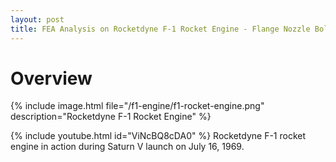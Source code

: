 ```yaml
---
layout: post
title: FEA Analysis on Rocketdyne F-1 Rocket Engine - Flange Nozzle Bolt
---
```


# Overview

{% include image.html file="/f1-engine/f1-rocket-engine.png" description="Rocketdyne F-1 Rocket Engine" %}

{% include youtube.html id="ViNcBQ8cDA0" %}
Rocketdyne F-1 rocket engine in action during Saturn V launch on July 16, 1969.
